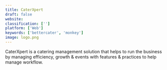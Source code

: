 ```yaml
---
title: CaterXpert
draft: false 
website: 
classification: ['']
platform: ['Web']
keywords: ['bettercater', 'monkey']
image: logo.png
---
```

CaterXpert is a catering management solution that helps to run the business by managing efficiency, growth & events with features & practices to help manage workflow.